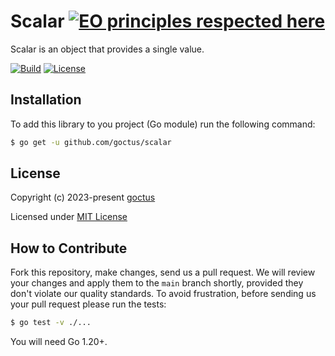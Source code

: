 # Scalar [![EO principles respected here](https://www.elegantobjects.org/badge.svg)](https://www.elegantobjects.org)

Scalar is an object that provides a single value.

[![Build](https://github.com/kerelape/cjson/actions/workflows/build.yml/badge.svg?branch=main)](https://github.com/goctus/scalar/actions/workflows/build.yml)
[![License](https://img.shields.io/badge/license-MIT-green.svg)](https://github.com/goctus/scalar/blob/main/LICENSE.txt)

## Installation

To add this library to you project (Go module) run the following command:
```bash
$ go get -u github.com/goctus/scalar
```

## License

Copyright (c) 2023-present [goctus](https://github.com/goctus)

Licensed under [MIT License](https://github.com/goctus/scalar/blob/main/LICENSE.txt)

## How to Contribute

Fork this repository, make changes, send us a pull request. We will review your
changes and apply them to the `main` branch shortly, provided they don't violate
our quality standards. To avoid frustration, before sending us your pull request
please run the tests:

```bash
$ go test -v ./...
```

You will need Go 1.20+.
